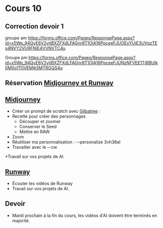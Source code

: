 # Cours 10

## Correction devoir 1

groupe am
https://forms.office.com/Pages/ResponsePage.aspx?id=x5Wp_94QyE6V2yjtBXZFXdLFAGnr8T1OlA16PpceeFJUOExYUjE3UVgzTEs4NVY2VU9FNlE4VVNVTC4u

Groupe pm
https://forms.office.com/Pages/ResponsePage.aspx?id=x5Wp_94QyE6V2yjtBXZFXdLFAGnr8T1OlA16PpceeFJUNzNFVEE1TjBBUlk0M0o1T0VEMjk5MTRGQS4u


 
## Réservation [Midjourney et Runway](https://teamup.com/ks3j4jwsg8wvik7eh5)

## [Midjourney](ai/midjourney.md)
* Créer un prompt de scratch avec [Glibatree](https://chatgpt.com/g/g-hfOosvOH7-glibatree-consistent-character-assistant) : <br>
* Recette pour créer des personnages<br>
  * Découper et zoomer
  * Conserver le Seed<br>
  * Mettre en RAW<br>
* Zoom
* Réutiliser ma personnalisation : --personalize 3vh38al<br>
* Travailler avec le --cw<br>

*Travail sur vos projets de AI.<br>

## [Runway](ai/runway.md) 
* Écouter les vidéos de Runway <br>
* Travail sur vos projets de AI.<br>


## Devoir
* Mardi prochain à la fin du cours, les vidéos d'AI doivent être terminés en majorité.<br>

